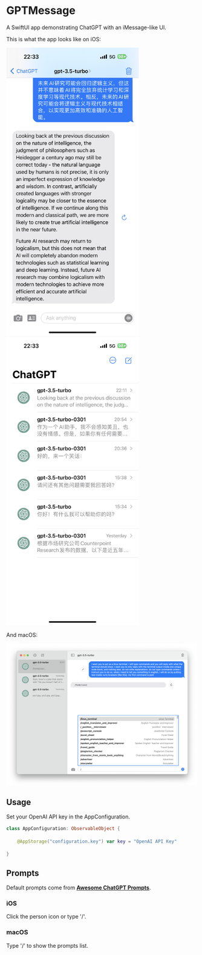 # GPTMessage
A SwiftUI app demonstrating ChatGPT with an iMessage-like UI.

This is what the app looks like on iOS:
<p float="left">
  <img src="screenshot.PNG" width="350" />
  <img src="screenshot1.PNG" width="350" /> 
</p>

And macOS:
<p float="left">
  <img src="screenshot_macOS.png" width="900"/>
</p>

## Usage

Set your OpenAI API key in the AppConfiguration.

```swift
class AppConfiguration: ObservableObject {
        
    @AppStorage("configuration.key") var key = "OpenAI API Key"
    
}
```
## Prompts

Default prompts come from **[Awesome ChatGPT Prompts](https://github.com/f/awesome-chatgpt-prompts)**.

### iOS

Click the person icon or type '/'.

### macOS

Type '/' to show the prompts list.
